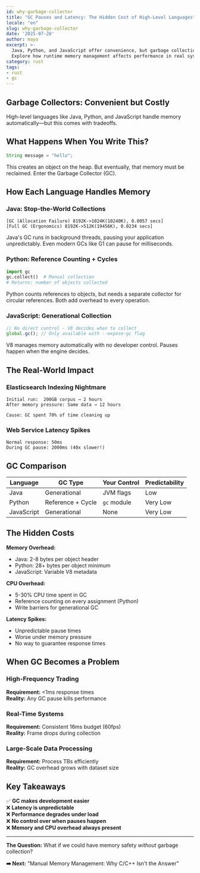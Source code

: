 ```yaml
---
id: why-garbage-collector
title: "GC Pauses and Latency: The Hidden Cost of High-Level Languages"
locale: "en"
slug: why-garbage-collector
date: '2025-07-28'
author: mayo
excerpt: >-
  Java, Python, and JavaScript offer convenience, but garbage collection introduces unpredictable latency.
  Explore how runtime memory management affects performance in real systems.
category: rust
tags:
- rust
- gc
---
```


## Garbage Collectors: Convenient but Costly

High-level languages like Java, Python, and JavaScript handle memory automatically—but this comes with tradeoffs.

## What Happens When You Write This?

```java
String message = "hello";
```

This creates an object on the heap. But eventually, that memory must be reclaimed. Enter the Garbage Collector (GC).

## How Each Language Handles Memory

### Java: Stop-the-World Collections
```
[GC (Allocation Failure) 8192K->1024K(10240K), 0.0057 secs]
[Full GC (Ergonomics) 8192K->512K(19456K), 0.0234 secs]
```

Java's GC runs in background threads, pausing your application unpredictably. Even modern GCs like G1 can pause for milliseconds.

### Python: Reference Counting + Cycles
```python
import gc
gc.collect()  # Manual collection
# Returns: number of objects collected
```

Python counts references to objects, but needs a separate collector for circular references. Both add overhead to every operation.

### JavaScript: Generational Collection
```javascript
// No direct control - V8 decides when to collect
global.gc(); // Only available with --expose-gc flag
```

V8 manages memory automatically with no developer control. Pauses happen when the engine decides.

## The Real-World Impact

### Elasticsearch Indexing Nightmare
```
Initial run:  200GB corpus → 2 hours
After memory pressure: Same data → 12 hours

Cause: GC spent 70% of time cleaning up
```

### Web Service Latency Spikes
```
Normal response: 50ms
During GC pause: 2000ms (40x slower!)
```

## GC Comparison

| Language   | GC Type           | Your Control | Predictability |
|------------|-------------------|--------------|----------------|
| Java       | Generational      | JVM flags    | Low            |
| Python     | Reference + Cycle | `gc` module  | Very Low       |
| JavaScript | Generational      | None         | Very Low       |

## The Hidden Costs

**Memory Overhead:**
- Java: 2-8 bytes per object header
- Python: 28+ bytes per object minimum  
- JavaScript: Variable V8 metadata

**CPU Overhead:**
- 5-30% CPU time spent in GC
- Reference counting on every assignment (Python)
- Write barriers for generational GC

**Latency Spikes:**
- Unpredictable pause times
- Worse under memory pressure
- No way to guarantee response times

## When GC Becomes a Problem

### High-Frequency Trading
**Requirement:** <1ms response times  
**Reality:** Any GC pause kills performance

### Real-Time Systems  
**Requirement:** Consistent 16ms budget (60fps)  
**Reality:** Frame drops during collection

### Large-Scale Data Processing
**Requirement:** Process TBs efficiently  
**Reality:** GC overhead grows with dataset size

## Key Takeaways

✅ **GC makes development easier**  
❌ **Latency is unpredictable**  
❌ **Performance degrades under load**  
❌ **No control over when pauses happen**  
❌ **Memory and CPU overhead always present**

---

**The Question:** What if we could have memory safety *without* garbage collection?

**➡️ Next:** "Manual Memory Management: Why C/C++ Isn't the Answer"

